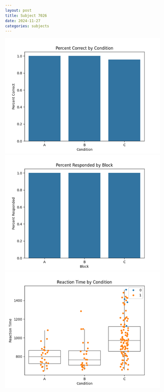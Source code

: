 ```yaml
---
layout: post
title: Subject 7026
date: 2024-11-27
categories: subjects
---
```


![](data/7026/run-15/7026_ATS_percent_correct.png)
![](data/7026/run-15/7026_ATS_percent_responded.png)
![](data/7026/run-15/7026_ATS_rt.png)
